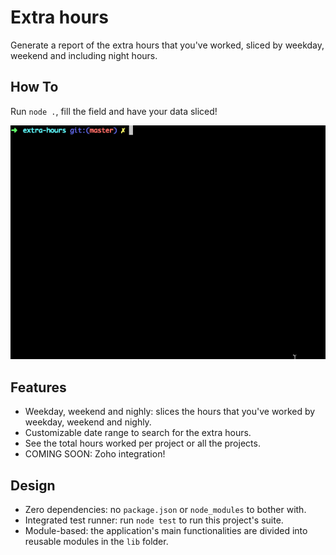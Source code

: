 # Extra hours

Generate a report of the extra hours that you've worked, sliced by weekday, weekend and including night hours.

## How To

Run `node .`, fill the field and have your data sliced!

<div align="center">
  <img src="assets/run.gif" alt="Live demo" />
</div>

## Features

* Weekday, weekend and nighly: slices the hours that you've worked by weekday, weekend and nighly.
* Customizable date range to search for the extra hours.
* See the total hours worked per project or all the projects.
* COMING SOON: Zoho integration!

## Design

* Zero dependencies: no `package.json` or `node_modules` to bother with.
* Integrated test runner: run `node test` to run this project's suite.
* Module-based: the application's main functionalities are divided into reusable modules in the `lib` folder.
